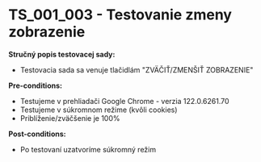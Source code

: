 # TS_001_003 - Testovanie zmeny zobrazenie

**Stručný popis testovacej sady:**
- Testovacia sada sa venuje tlačidlám "ZVÄČIŤ/ZMENŠIŤ ZOBRAZENIE"

**Pre-conditions:**
- Testujeme v prehliadači Google Chrome - verzia 122.0.6261.70
- Testujeme v súkromnom režime (kvôli cookies)
- Priblíženie/zväčšenie je 100%

**Post-conditions:**
- Po testovaní uzatvoríme súkromný režim